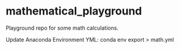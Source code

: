 # mathematical_playground

Playground repo for some math calculations.

Update Anaconda Environment YML: conda env export > math.yml